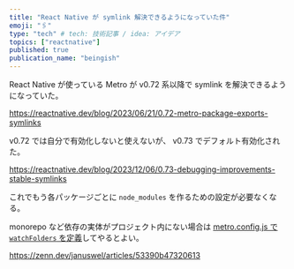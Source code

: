 ```yaml
---
title: "React Native が symlink 解決できるようになっていた件"
emoji: "🖇️"
type: "tech" # tech: 技術記事 / idea: アイデア
topics: ["reactnative"]
published: true
publication_name: "beingish"
---
```


React Native が使っている Metro が v0.72 系以降で symlink を解決できるようになっていた。

https://reactnative.dev/blog/2023/06/21/0.72-metro-package-exports-symlinks

v0.72 では自分で有効化しないと使えないが、 v0.73 でデフォルト有効化された。

https://reactnative.dev/blog/2023/12/06/0.73-debugging-improvements-stable-symlinks

これでもう各パッケージごとに `node_modules` を作るための設定が必要なくなる。

monorepo など依存の実体がプロジェクト内にない場合は [metro.config.js で `watchFolders` を定義](https://reactnative.dev/blog/2023/12/06/0.73-debugging-improvements-stable-symlinks#monorepo-workarounds)してやるとよい。

https://zenn.dev/januswel/articles/53390b47320613
